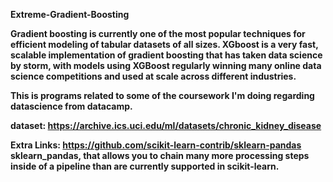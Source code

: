 <b>Extreme-Gradient-Boosting<b>

Gradient boosting is currently one of the most popular techniques for efficient modeling of tabular datasets of all sizes. XGboost is a very fast, scalable implementation of gradient boosting that has taken data science by storm, with models using XGBoost regularly winning many online data science competitions and used at scale across different industries.

This is programs related to some of the coursework I'm doing regarding datascience from datacamp.

dataset: https://archive.ics.uci.edu/ml/datasets/chronic_kidney_disease 

Extra Links: https://github.com/scikit-learn-contrib/sklearn-pandas
sklearn_pandas, that allows you to chain many more processing steps inside of a pipeline than are currently supported in scikit-learn.
